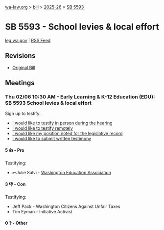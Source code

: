 [wa-law.org](/) > [bill](/bill/) > [2025-26](/bill/2025-26/) > [SB 5593](/bill/2025-26/sb/5593/)

# SB 5593 - School levies & local effort
[leg.wa.gov](https://app.leg.wa.gov/billsummary?BillNumber=5593&Year=2025&Initiative=false) | [RSS Feed](./rss.xml)

## Revisions
* [Original Bill](1/)

## Meetings
### Thu 02/06 10:30 AM - Early Learning & K-12 Education (EDU): SB 5593 School levies & local effort
Sign up to testify:
* [I would like to testify in person during the hearing](https://app.leg.wa.gov/csi/Testifier/Add?chamber=House&mId=32675&aId=163040&caId=25501&tId=1)
* [I would like to testify remotely](https://app.leg.wa.gov/csi/Testifier/Add?chamber=House&mId=32675&aId=163040&caId=25501&tId=2)
* [I would like my position noted for the legislative record](https://app.leg.wa.gov/csi/Testifier/Add?chamber=House&mId=32675&aId=163040&caId=25501&tId=3)
* [I would like to submit written testimony](https://app.leg.wa.gov/csi/Testifier/Add?chamber=House&mId=32675&aId=163040&caId=25501&tId=4)

#### 5 👍 - Pro
Testifying:
* 💵Julie Salvi - [Washington Education Association](/org/washington_education_association/)

#### 3 👎 - Con
Testifying:
* Jeff Pack - Washington Citizens Against Unfair Taxes
* Tim Eyman - Initiative Activist

#### 0 ❓ - Other
